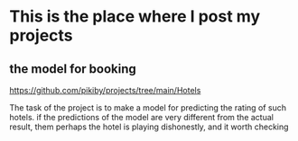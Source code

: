 # This is the place where I post my projects

## the model for booking

https://github.com/pikiby/projects/tree/main/Hotels

The task of the project is to make a model for predicting the rating of such hotels. 
if the predictions of the model are very different from the actual result, them perhaps
the hotel is playing dishonestly, and it worth checking